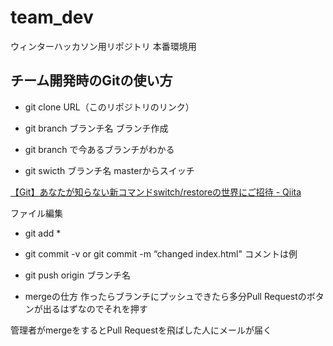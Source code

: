 # team_dev
ウィンターハッカソン用リポジトリ
本番環境用


## チーム開発時のGitの使い方

- git clone  URL（このリポジトリのリンク）

- git branch ブランチ名  ブランチ作成

- git branch で今あるブランチがわかる

- git swicth ブランチ名  masterからスイッチ

[【Git】あなたが知らない新コマンドswitch/restoreの世界にご招待 - Qiita](https://qiita.com/rebi/items/5a23f8cf904271bb5452)

ファイル編集

- git add *
- git commit -v   or git commit -m “changed index.html"  コメントは例
- git push origin ブランチ名

- mergeの仕方
作ったらブランチにプッシュできたら多分Pull Requestのボタンが出るはずなのでそれを押す

管理者がmergeをするとPull Requestを飛ばした人にメールが届く

